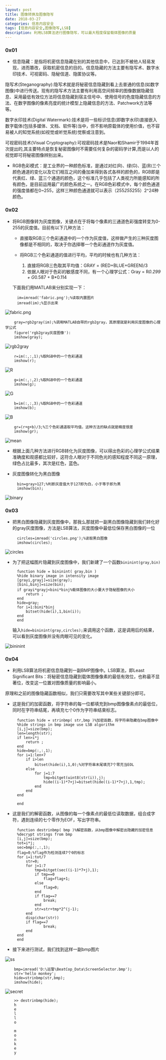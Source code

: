 ```yaml
---
layout: post
title: 图像转换及图像隐写
date: 2018-03-27
categories: 信息内容安全
tags: [信息内容安全,图像隐写,LSB]
description: 利用LSB算法进行图像隐写，可以最大程度保留载体图像的质量
---
```


### 0x01
* 信息隐藏：是指将机密信息隐藏在别的其他信息中，已达到不被他人轻易发现，进而篡改，获取机密信息的目的。信息隐藏的方法主要有隐写术、数字水印技术、可视密码、隐秘信道、隐匿协议等。

隐写术(Steganography):隐写术就是将秘密信息隐藏到看上去普通的信息(如数字图像)中进行传送。现有的隐写术方法主要有利用高空间频率的图像数据隐藏信息、采用最低有效位方法将信息隐藏到宿主信号中、使用信号的色度隐藏信息的方法、在数字图像的像素亮度的统计模型上隐藏信息的方法、Patchwork方法等等。

数字水印技术(Digital Watermark):技术是将一些标识信息(即数字水印)直接嵌入数字载体(包括多媒体、文档、软件等)当中，但不影响原载体的使用价值，也不容易被人的知觉系统(如视觉或听觉系统)觉察或注意到。

可视密码技术(Visual Cryptography):可视密码技术是Naor和Shamir于1994年首次提出的,其主要特点是恢复秘密图像时不需要任何复杂的密码学计算,而是以人的视觉即可将秘密图像辨别出来。

* RGB色彩模式：是工业界的一种颜色标准，是通过对红(R)、绿(G)、蓝(B)三个颜色通道的变化以及它们相互之间的叠加来得到各式各样的颜色的，RGB即是代表红、绿、蓝三个通道的颜色，这个标准几乎包括了人类视力所能感知的所有颜色，是目前运用最广的颜色系统之一。在RGB色彩模式中，每个颜色通道的强度值都在0~255，这样三种颜色通道就可以表示（255*255*255）2^24种颜色。

### 0x02

* 将RGB图像转为灰度图像，关键点在于将每个像素的三通道色彩强度转变为0-255的灰度值。目前有以下几种方法：

    * 直接取RGB三个色彩通道中的一个作为灰度值，这样做产生的三种灰度图像都是不相同的，取决于你选择哪一个色彩通道作为灰度值。
    
    * 将RGB三个色彩通道的值进行平均，平均的时候也有几种方法：
    
        1. 直接将RGB三色取其平均值：GRAY = (RED+BLUE+GREEN)/3
        2. 依据人眼对于色彩的敏感度不同，有一个心理学公式：Gray = R*0.299 + G*0.587 + B*0.114
        
    下面我们用MATLAB来分别实现一下：

        im=imread('fabric.png');%读取内置图片
        imread(im);%显示出来

![fabric.png](http://101.132.99.228/post_img/fabric.png)

        gray=rgb2gray(im);%调用MATLAB自带的rgb2gray，其原理就是利用灰度图像的心理学公式
        figure('rgb2gray灰度图像'):
        imshow(gray);
        
![rgb2gray](http://101.132.99.228/post_img/KC00.png)


        r=im(:,:,1);%取RGB中的一个色彩通道
        imshow(r);
        
![R](http://101.132.99.228/post_img/98Y1C9BHY.png)


        g=im(:,:,2);%取RGB中的一个色彩通道
        imshow(g);
        
![G](http://101.132.99.228/post_img/ZM9.png)


        b=im(:,:,3);%取RGB中的一个色彩通道
        imshow(b);
        
![B](http://101.132.99.228/post_img/OR2.png)


        gr=(r+g+b)/3;%三个色彩通道取平均值，这种方法的缺点就是精度很差
        imshow(gr);
        
![mean](http://101.132.99.228/post_img/UC.png)


* 根据上面几种方法进行RGB转化为灰度图像，可以得出色彩的心理学公式结果准确度和观感都比较好，这符合人眼对于不同色光的感知程度不同这一原理，绿色占比最多，其次是红色，蓝色。

* 灰度图像转化为黑白图像

        bin=gray>127;%判断灰度值大于127即为白，小于等于即为黑
        imshow(bin);
        
![binary](http://101.132.99.228/post_img/K8N.png)


### 0x03

* 把黑白图像隐藏到灰度图像中，那我么那就把一副黑白图像隐藏到我们转化好的gray灰度图像，方法是LSB算法，灰度图像中最低位保存黑白图像的一位

        circles=imread('circles.png');%读取黑白图像
        imshow(circles);
        
![circles](http://101.132.99.228/post_img/QBM.png)


* 为了把这幅图片隐藏到灰度图像中，我们新建了一个函数`bininint(gray,bin)`

        function hide = bininint( gray,bin )
        %hide binary image in intensity image
        [grayi,grayj]=size(gray);
        [bini,binj]=size(bin);
        if grayi*grayj<bini*binj%载体图像的大小要大于隐秘图像的大小
            return ;
        end
        hide=gray;
        for i=1:bini*binj
            bitset(hide(i),1,bin(i));
        end
        end

    输入`hide=bininint(gray,circles);`来调用这个函数，这是调用后的结果，可以看到灰度图像并没有肉眼可见的变化。
    
![bininint](http://101.132.99.228/post_img/2DO4.png)


### 0x04

* 利用LSB算法将机密信息隐藏到一副BMP图像中。LSB算法，即Least Significant Bits：将秘密信息隐藏到载体图像像素的最低有效位，也称最不显著位，改变这一位置对图像质量的影响最小。

原理和之前的图像隐藏函数相似，我们只需要改写其中某些关键部分即可。

* 这是我们的加密函数，将字符串的每一位都填充到bmp图像像素点的最低位，同时在字符串结尾，再填充七个0作为字符串结束标志。

        function hide = strinbmp( str,bmp )%加密函数，将字符串隐藏在bmp图像中
        %hide strings in bmp image use LSB algorithm
        [i,j]=size(bmp);
        len=length(str);
        if len>i*j
            return ;
        end
        hide=bmp(:,:,1);
        for i=1:len+7
            if i>len
                bitset(hide(i),1,0);%对字符串末尾填充7个零充当EOL
            else
                for j=1:7
                    tmp=bitget(uint8(str(i)),j);
                    hide((i-1)*7+j)=bitset(hide((i-1)*7+j),1,tmp);
                end
            end
        end

        end

* 这是我们的解密函数，从图像的每一个像素点的最低位读取数据，组合成字符，遇到连续的七个零作为EOF，写出字符串。

        function destrinbmp( bmp )%解密函数，从bmp图像中解密出隐藏的加密信息
        %decrypt strings from bmp
        [i,j]=size(bmp);
        tot=i*j;
        sec=bmp(:,:,1);
        flag=0;%flag作为检测连续7个0的标志
        for i=1:tot/7
            str=0;
            for j=1:7
                tmp=bitget(sec((i-1)*7+j),1);
                if tmp==0
                    flag=flag+1;
                else
                    flag=0;
                end
                if flag==7
                    break;
                end
                str=str+tmp*2^(j-1);
            end
            disp(char(str))
            if flag==7
                    break;
            end
        end
        end

* 接下来进行测试，我们找到这样一副bmp图片 

![ss](http://101.132.99.228/post_img/ScreenSelector.bmp)


        bmp=imread('D:\巡警\BeatCop_Data\ScreenSelector.bmp');
        str='hello monkey';
        hide=strinbmp(str,bmp);
        imshow(hide);
        
![secret](http://101.132.99.228/post_img/WOULC.png)

        
        >> destrinbmp(hide);
        h
        e
        l
        l
        o
         
        m
        o
        n
        k
        e
        y




